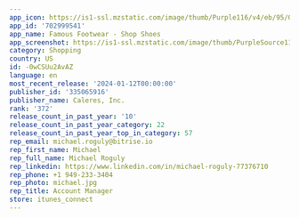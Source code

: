 ```yaml
---
app_icon: https://is1-ssl.mzstatic.com/image/thumb/Purple116/v4/eb/95/02/eb950219-d028-b190-5012-3287536aeb47/AppIcon-0-1x_U007emarketing-0-10-0-85-220.png/1024x1024bb.png
app_id: '702999541'
app_name: Famous Footwear - Shop Shoes
app_screenshot: https://is1-ssl.mzstatic.com/image/thumb/PurpleSource116/v4/60/6b/93/606b9313-f3c9-a4cc-d55d-f9b0682c976e/d8c29074-f124-4df8-97c0-862feabd07cd_Apple_1_-_1284x2778.jpg/1284x2778bb.png
category: Shopping
country: US
id: -0wCSUu2AvAZ
language: en
most_recent_release: '2024-01-12T00:00:00'
publisher_id: '335065916'
publisher_name: Caleres, Inc.
rank: '372'
release_count_in_past_year: '10'
release_count_in_past_year_category: 22
release_count_in_past_year_top_in_category: 57
rep_email: michael.roguly@bitrise.io
rep_first_name: Michael
rep_full_name: Michael Roguly
rep_linkedin: https://www.linkedin.com/in/michael-roguly-77376710
rep_phone: +1 949-233-3404
rep_photo: michael.jpg
rep_title: Account Manager
store: itunes_connect
---
```

